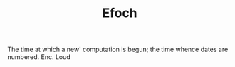 ---
title: Efoch
letter: E
permalink: "/definitions/bld-efoch.html"
body: The time at which a new' computation is begun; the time whence dates are numbered.
  Enc. Loud
published_at: '2018-07-07'
source: Black's Law Dictionary 2nd Ed (1910)
layout: post
---